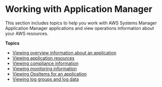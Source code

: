 # Working with Application Manager<a name="application-manager-working"></a>

This section includes topics to help you work with AWS Systems Manager Application Manager applications and view operations information about your AWS resources\.

**Topics**
+ [Viewing overview information about an application](application-manager-working-viewing-overview.md)
+ [Viewing application resources](application-manager-working-viewing-resources.md)
+ [Viewing compliance information](application-manager-working-viewing-resource-compliance.md)
+ [Viewing monitoring information](application-manager-working-viewing-monitors.md)
+ [Viewing OpsItems for an application](application-manager-working-viewing-OpsItems.md)
+ [Viewing log groups and log data](application-manager-viewing-logs.md)